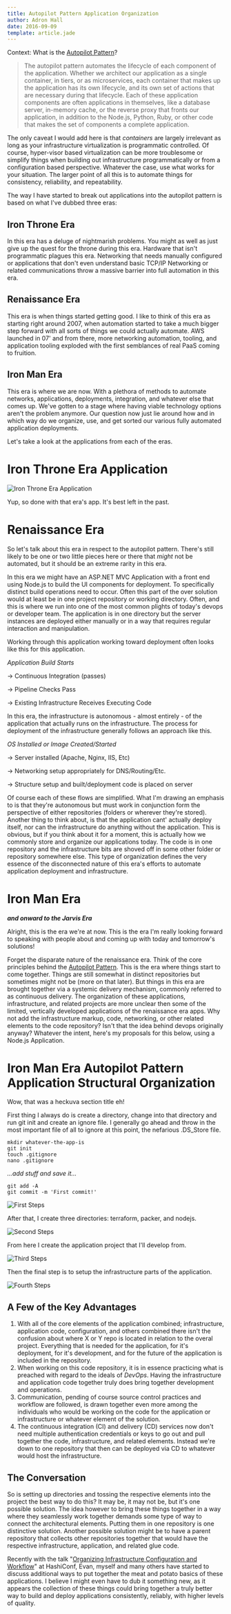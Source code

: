 ```yaml
---
title: Autopilot Pattern Application Organization
author: Adron Hall
date: 2016-09-09
template: article.jade
---
```

Context: What is the [Autopilot Pattern](http://autopilotpattern.io/#how-do-we-do-it)?

> The autopilot pattern automates the lifecycle of each component of the application. Whether we architect our application as a single container, in tiers, or as microservices, each container that makes up the application has its own lifecycle, and its own set of actions that are necessary during that lifecycle. Each of these application components are often applications in themselves, like a database server, in-memory cache, or the reverse proxy that fronts our application, in addition to the Node.js, Python, Ruby, or other code that makes the set of components a complete application.

The only caveat I would add here is that *containers* are largely irrelevant as long as your infrastructure virtualization is programmatic controlled. Of course, hyper-visor based virtualization can be more troublesome or simplify things when building out infrastructure programmatically or from a configuration based perspective. Whatever the case, use what works for your situation. The larger point of all this is to automate things for consistency, reliability, and repeatability.

The way I have started to break out applications into the autopilot pattern is based on what I've dubbed three eras:

## Iron Throne Era

In this era has a deluge of nightmarish problems. You might as well as just give up the quest for the throne during this era. Hardware that isn't programmatic plagues this era. Networking that needs manually configured or applications that don't even understand basic TCP/IP Networking or related communications throw a massive barrier into full automation in this era.

## Renaissance Era

This era is when things started getting good. I like to think of this era as starting right around 2007, when automation started to take a much bigger step forward with all sorts of things we could actually automate. AWS launched in 07' and from there, more networking automation, tooling, and application tooling exploded with the first semblances of real PaaS coming to fruition.

## Iron Man Era

This era is where we are now. With a plethora of methods to automate networks, applications, deployments, integration, and whatever else that comes up. We've gotten to a stage where having viable technology options aren't the problem anymore. Our question now just lie around how and in which way do we organize, use, and get sorted our various fully automated application deployments.

<span class="more"></span>

Let's take a look at the applications from each of the eras.

# Iron Throne Era Application

![Iron Throne Era Application](iron-throne-era.gif)

Yup, so done with that era's app. It's best left in the past.

# Renaissance Era

So let's talk about this era in respect to the autopilot pattern. There's still likely to be one or two little pieces here or there that *might* not be automated, but it should be an extreme rarity in this era.

In this era we might have an ASP.NET MVC Application with a front end using Node.js to build the UI components for deployment. To specifically distinct build operations need to occur. Often this part of the over solution would at least be in one project repository or working directory. Often, and this is where we run into one of the most common plights of today's devops or developer team. The application is in one directory but the server instances are deployed either manually or in a way that requires regular interaction and manipulation.

Working through this application working toward deployment often looks like this for this application.

*Application Build Starts*

-> Continuous Integration (passes)

-> Pipeline Checks Pass

-> Existing Infrastructure Receives Executing Code

In this era, the infrastructure is autonomous - almost entirely - of the application that actually runs on the infrastructure. The process for deployment of the infrastructure generally follows an approach like this.

*OS Installed or Image Created/Started*

-> Server installed (Apache, Nginx, IIS, Etc)

-> Networking setup appropriately for DNS/Routing/Etc.

-> Structure setup and built/deployment code is placed on server

Of course each of these flows are simplified. What I'm drawing an emphasis to is that they're autonomous but must work in conjunction form the perspective of either repositories (folders or wherever they're stored). Another thing to think about, is that the application cant' actually deploy itself, nor can the infrastructure do anything without the application. This is obvious, but if you think about it for a moment, this is actually how we commonly store and organize our applications today. The code is in one repository and the infrastructure bits are shoved off in some other folder or repository somewhere else. This type of organization defines the very essence of the disconnected nature of this era's efforts to automate application deployment and infrastructure.

# Iron Man Era
***and onward to the Jarvis Era***

Alright, this is the era we're at now. This is the era I'm really looking forward to speaking with people about and coming up with today and tomorrow's solutions!

Forget the disparate nature of the renaissance era. Think of the core principles behind the [Autopilot Pattern](http://autopilotpattern.io/). This is the era where things start to come together. Things are still somewhat in distinct repositories but sometimes might not be (more on that later). But things in this era are brought together via a systemic delivery mechanism, commonly referred to as continuous delivery. The organization of these applications, infrastructure, and related projects are more unclear then some of the limited, vertically developed applications of the renaissance era apps. Why not add the infrastructure markup, code, networking, or other related elements to the code repository? Isn't that the idea behind devops originally anyway? Whatever the intent, here's my proposals for this below, using a Node.js Application.

# Iron Man Era Autopilot Pattern Application Structural Organization

Wow, that was a heckuva section title eh!

First thing I always do is create a directory, change into that directory and run git init and create an ignore file. I generally go ahead and throw in the most important file of all to ignore at this point, the nefarious .DS_Store file.

```shell-script
mkdir whatever-the-app-is
git init
touch .gitignore
nano .gitignore
```

*...add stuff and save it...*

```shell-script
git add -A
git commit -m 'First commit!'
```

![First Steps](first-steps.gif)

After that, I create three directories: terraform, packer, and nodejs.

![Second Steps](second-steps.gif)

From here I create the application project that I'll develop from.

![Third Steps](third-steps.gif)

Then the final step is to setup the infrastructure parts of the application.

![Fourth Steps](fourth-steps.gif)

## A Few of the Key Advantages

1. With all of the core elements of the application combined; infrastructure, application code, configuration, and others combined there isn't the confusion about where X or Y repo is located in relation to the overal project. Everything that is needed for the application, for it's deployment, for it's development, and for the future of the application is included in the repository.
2. When working on this code repository, it is in essence practicing what is preached with regard to the ideals of *DevOps*. Having the infrastructure and application code together truly does bring together development and operations.
3. Communication, pending of course source control practices and workflow are followed, is drawn together even more among the individuals who would be working on the code for the application or infrastructure or whatever element of the solution.
4. The continuous integration (CI) and delivery (CD) services now don't need multiple authentication credentials or keys to go out and pull together the code, infrastructure, and related elements. Instead we're down to one repository that then can be deployed via CD to whatever would host the infrastructure.

## The Conversation

So is setting up directories and tossing the respective elements into the project the best way to do this? It may be, it may not be, but it's one possible solution. The idea however to bring these things together in a way where they seamlessly work together demands some type of way to connect the architectural elements. Putting them in one repository is one distinctive solution. Another possible solution might be to have a parent repository that collects other repositories together that would have the respective infrastructure, application, and related glue code.

Recently with the talk "[Organizing Infrastructure Configuration and Workflow](http://blog.adron.me/talks/Organizing-Infrastructure-Config-and-Workflow/)" at HashiConf, Evan, myself and many others have started to discuss additional ways to put together the meat and potato basics of these applications. I believe I might even have to dub it something new, as it appears the collection of these things could bring together a truly better way to build and deploy applications consistently, reliably, with higher levels of quality.
